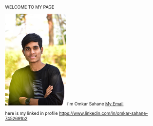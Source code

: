 WELCOME TO MY PAGE

  <img width="200" alt="portfolio_view" src="https://github.com/omkar-s2/OmkarSahane-/blob/main/DSC_0021-01.jpeg">
  i'm Omkar Sahane
<a href=" mailto: omkarsahane121@gmail.com"> My Email</a>

here is my linked in profile 
<a href="url">https://www.linkedin.com/in/omkar-sahane-7452691b2 </a>
